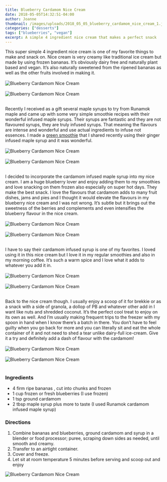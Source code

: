 ```yaml
---
title: Blueberry Cardamom Nice Cream
date: 2018-05-05T14:32:51-04:00
author: Joanne
thumbnail: /images/uploads/2018_05_05_blueberry_cardamom_nice_cream_1.jpg
categories: ["desserts"]
tags: ["blueberries", "vegan"]
excerpt: A simple 4 ingredient nice cream that makes a perfect snack
---
```


This super simple 4 ingredient nice cream is one of my favorite things to make and snack on. Nice cream is very creamy like traditional ice cream but made by using frozen bananas. It’s obviously dairy free and naturally plant based and vegan. It’s also naturally sweetened from the ripened bananas as well as the other fruits involved in making it.
</br>
</br>
![Blueberry Cardamom Nice Cream](/images/uploads/2018_05_05_blueberry_cardamom_nice_cream_2.jpg)
</br>
</br>
![Blueberry Cardamom Nice Cream](/images/uploads/2018_05_05_blueberry_cardamom_nice_cream_3.jpg)
</br>
</br>

Recently I received as a gift several maple syrups to try from Runamok maple and came up with some very simple smoothie recipes with their wonderful infused maple syrups. Their syrups are fantastic and they are not flavoured syrups, they are truly infused syrups. That meaning the flavours are intense and wonderful and use actual ingredients to infuse not essences. I made a [green smoothie](https://www.oliveandmango.com/pineapple-citrus-ginger-green-smoothie/) that I shared recently using their ginger infused maple syrup and it was wonderful.
</br>
</br>
![Blueberry Cardamom Nice Cream](/images/uploads/2018_05_05_blueberry_cardamom_nice_cream_4.jpg)
</br>
</br>
![Blueberry Cardamom Nice Cream](/images/uploads/2018_05_05_blueberry_cardamom_nice_cream_5.jpg)
</br>
</br>

I decided to incorporate the cardamom infused maple syrup into my nice cream.  I am a huge blueberry lover and enjoy adding them to my smoothies and love snacking on them frozen also especially on super hot days. They make the best snack. I love the flavours that cardamom adds to many fruit dishes, jams and pies and I thought it would elevate the flavours in my blueberry nice cream and I was not wrong. It’s subtle but it brings out the sweetness of the berries and complements and even intensifies the blueberry flavour in the nice cream.
</br>
</br>
![Blueberry Cardamom Nice Cream](/images/uploads/2018_05_05_blueberry_cardamom_nice_cream_6.jpg)
</br>
</br>
![Blueberry Cardamom Nice Cream](/images/uploads/2018_05_05_blueberry_cardamom_nice_cream_7.jpg)
</br>
</br>

I have to say their cardamom infused syrup is one of my favorites. I loved using it in this nice cream but I love it in my regular smoothies and also in my morning coffee. It’s such a warm spice and I love what it adds to whatever you add it in.
</br>
</br>
![Blueberry Cardamom Nice Cream](/images/uploads/2018_05_05_blueberry_cardamom_nice_cream_8.jpg)
</br>
</br> 
![Blueberry Cardamom Nice Cream](/images/uploads/2018_05_05_blueberry_cardamom_nice_cream_9.jpg)
</br>
</br> 

Back to the nice cream though. I usually enjoy a scoop of it for brekkie or as a snack with a side of granola, a dollop of PB and whatever other add in I want like nuts and shredded coconut. It’s the perfect cool treat to enjoy on its own as well. And I’m usually making frequent trips to the freezer with my spoon in hand when I know there’s a batch in there. You don’t have to feel guilty when you go back for more and you can literally sit and eat the whole container of it and not need to shed a tear unlike dairy-full ice-cream. Give it a try and definitely add a dash of flavour with the cardamom!
</br>
</br>
![Blueberry Cardamom Nice Cream](/images/uploads/2018_05_05_blueberry_cardamom_nice_cream_10.jpg)
</br>
</br>
![Blueberry Cardamom Nice Cream](/images/uploads/2018_05_05_blueberry_cardamom_nice_cream_11.jpg)
</br>
</br>

### Ingredients

* 4 firm ripe bananas , cut into chunks and frozen
* 1 cup frozen or fresh blueberries (I use  frozen)
* 1 tsp ground cardamom
* 2 tbsp maple syrup plus more to taste (I used Runamok cardamom infused maple syrup) 

### Directions

1. Combine bananas and blueberries, ground cardamom and syrup in a blender or food processor; puree, scraping down sides as needed, until smooth and creamy.
1. Transfer to an airtight container.
1. Cover and freeze.
1. Let sit at room temperature 5 minutes before serving and scoop out and enjoy  

![Blueberry Cardamom Nice Cream](/images/uploads/2018_05_05_blueberry_cardamom_nice_cream_12.jpg)
